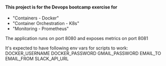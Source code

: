 #### This project is for the Devops bootcamp exercise for 
- "Containers - Docker" 
- "Container Orchestration - K8s"
- "Monitoring - Prometheus" 

The application runs on port 8080 and exposes metrics on port 8081 

It's expected to have following env vars for scripts to work:
DOCKER_USERNAME
DOCKER_PASSWORD
GMAIL_PASSWORD
EMAIL_TO
EMAIL_FROM
SLACK_API_URL